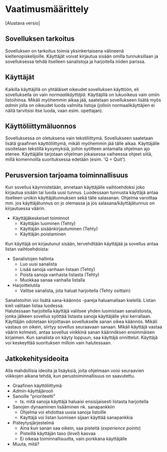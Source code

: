 # Vaatimusmäärittely

[Alustava versio]

## Sovelluksen tarkoitus

Sovelluksen on tarkoitus toimia yksinkertaisena välineenä kieltenopiskelijoille. Käyttäjät voivat kirjautua sisään omilla tunnuksillaan ja sovelluksessa tehdä itselleen sanalistoja ja harjoitella niiden parissa. 


## Käyttäjät

Kaikilla käyttäjillä on yhtäläiset oikeudet sovelluksen käyttöön, eli sovelluksella on vain *normaalikäyttäjiä*. Käyttäjillä on lukuoikeus vain omiin listoihinsa. Mikäli myöhemmin aikaa jää, saatetaan sovellukseen lisätä myös *admin* jolla on oikeudet luoda valmiita listoja (jolloin normaalikäyttäjien ei näitä tarvitsisi itse luoda, vaan esim. opettajan). 

## Käyttöliittymäluonnos

Sovelluksessa on oletuksena vain tekstiliittymä. Sovellukseen saatetaan lisätä graafinen käyttöliittymä, mikäli myöhemmin jää tälle aikaa. Käyttäjälle osoitetaan tekstillä kysymyksiä, joihin syötteen antamalla ohjelman ajo etenee. Käyttäjälle tarjotaan ohjelman jokaisessa vaiheessa ohjeet siitä, millä komennoilla suorituksessa edetään (esim. 'Q = Quit').

## Perusversion tarjoama toiminnallisuus

Kun sovellus käynnistetään, annetaan käyttäjälle vaihtoehdoksi joko kirjautua sisään tai luoda uusi tunnus. Luodessaan tunnusta käyttäjä antaa itselleen uniikin käyttäjätunnuksen sekä tälle salasanan. Ohjelma varoittaa mm. jos käyttäjätunnus on jo olemassa ja jos salasana/käyttäjätunnus on kirjautuessa väärin.

- Käyttäjäkeskeiset toiminnot
	- Käyttäjän luominen (Tehty)
	- Käyttäjän sisäänkirjautuminen (Tehty)
	- Käyttäjän poistaminen

Kun käyttäjä on kirjautunut sisään, tervehditään käyttäjää ja sovellus antaa listan vaihtoehdoista:
- Sanalistojen hallinta
	- Luo uusi sanalista
	- Lisää sanoja vanhaan listaan (Tehty)
	- Poista sanoja vanhasta listasta (Tehty)
	- Muokkaa sanaa vanhalla listalla
- Harjoittelutila
	- Valitse sanalista, jota haluat harjoitella (Tehty osittain)
	
Sanalistoihin voi lisätä sana-käännös -pareja haluamallaan kielellä. Listan kieli valitaan listaa luodessa.  
Halutessaan harjoitella käyttäjä valitsee yhden luomistaan sanalistoista, jonka jälkeen sovellus syöttää listasta sanoja käyttäjälle yksi kerrallaan. Käyttäjän odotetaan kirjoittavan sovellukselle sanan oikea käännös. Mikäli vastaus on oikein, siirtyy sovellus seuraavaan sanaan. Mikäli käyttäjä vastaa väärin kolmesti, antaa sovellus vinkkinä sanan käännöksen ensimmäisen kirjaimen. Kun sanalista on käyty loppuun, saa käyttäjä onnittelut. Käyttäjä voi keskeyttää suorituksen milloin vain halutessaan. 
	

## Jatkokehitysideoita

Alla mahdollisia ideoita ja lisäyksiä, joita ohjelmaan voisi seuraavien viikkojen aikana tehdä, kun perustoiminnallisuus on saavutettu.
- Graafinen käyttöliittymä
- *Admin*-käyttäjärooli
- Sanoille "prioriteetti"
   - ts. mitä sanoja käyttäjä haluaisi ensisijaisesti listasta harjoitella
- Sanojen dynaaminen lisääminen nk. sanapankkiin
    - Ohjelma voi ehdottaa uusia sanoja listoille
    - Käyttäjä voi listan luomisen sijaan käyttää sanapankkia
- Pisteytysjärjestelmä
    - Aina kun sanan saa oikein, saa pisteitä (*experience points*)
    - Pisteillä käyttäjän taso (*level*) kasvaa
    - Ei oikeaa toiminnallisuutta, vain porkkana käyttäjälle
- Muuta, mitä?
